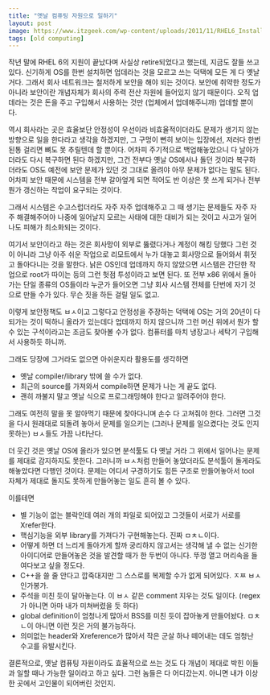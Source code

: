 ```yaml
---
title: "옛날 컴퓨팅 자원으로 일하기"
layout: post
image: https://www.itzgeek.com/wp-content/uploads/2011/11/RHEL6_Install_2011_11_Cover2.png
tags: [old computing]
---
```


작년 말에 RHEL 6의 지원이 끝났다며 사실상 retire되었다고 했는데, 지금도 잘들 쓰고 있다. 신기하게 OS를 한번 설치하면 업데라는 것을 모르고 쓰는 덕택에 모든 게 다 옛날 거다. 그래서 회사 네트워크는 철저하게 보안을 해야 되는 것이다. 보안에 취약한 정도가 아니라 보안이란 개념자체가 회사의 주력 전산 자원에 들어있지 않기 때문이다. 오직 업데라는 것은 돈을 주고 구입해서 사용하는 것만 (업체에서 업데해주니까) 업데할 뿐이다.

역시 회사라는 곳은 효율보단 안정성이 우선이라 비효율적이더라도 문제가 생기지 않는 방향으로 일을 한다라고 생각을 하겠지만, 그 구멍이 뻔히 보이는 입장에선, 저러다 한번 된통 걸리면 뼈도 못 추릴텐데 할 뿐이다. 어차피 주기적으로 백업해놓았으니 다 날아가더라도 다시 복구하면 된다 하겠지만, 그건 전부다 옛날 OS에서나 돌던 것이라 복구하더라도 OS도 예전에 보안 문제가 있던 것 그대로 올려야 아무 문제가 없다는 말도 된다. 어차피 보안 때문에 시스템을 전부 갈아엎게 되면 적어도 반 이상은 못 쓰게 되거나 전부 뭔가 갱신하는 작업이 요구되는 것이다.

그래서 시스템은 수고스럽더라도 자주 자주 업데해주고 그 때 생기는 문제들도 자주 자주 해결해주어야 나중에 일어날지 모르는 사태에 대한 대비가 되는 것이고 사고가 일어나도 피해가 최소화되는 것이다. 

여기서 보안이라고 하는 것은 회사망이 외부로 뚫렸다거나 계정이 해킹 당했다 그런 것이 아니라 그냥 아주 쉬운 작업으로 리모트에서 누가 대놓고 회사망으로 들어와서 휘젓고 돌아다니는 것을 말한다. 낡은 OS인데 업데까지 하지 않았으면 시스템은 간단한 작업으로 root가 따이는 등의 그런 헛점 투성이라고 보면 된다. 또 전부 x86 위에서 돌아가는 단일 종류의 OS들이라 누군가 들어오면 그냥 회사 시스템 전체를 단번에 자기 것으로 만들 수가 있다. 무슨 짓을 하든 걸릴 일도 없고.

이렇게 보안정책도 ㅂㅅ이고 그렇다고 안정성을 주장하는 덕택에 OS는 거의 20년이 다 되가는 것이 떡하니 올라가 있는데다 업데까지 하지 않으니까 그런 머신 위에서 뭔가 할 수 있는 구석이라고는 조금도 찾아볼 수가 없다. 컴퓨터를 마치 냉장고나 세탁기 구입해서 사용하듯 하니까.

그래도 당장에 그거라도 없으면 아쉬운지라 활용도를 생각하면
- 옛날 compiler/library 밖에 쓸 수가 없다.
- 최근의 source를 가져와서 compile하면 문제가 나는 게 끝도 없다.
- 괜히 까불지 말고 옛날 식으로 프로그래밍해야 한다고 알려주어야 한다.

그래도 여전히 말을 못 알아먹기 때문에 찾아다니며 손수 다 고쳐줘야 한다. 그러면 그것을 다시 원래대로 되돌려 놓아서 문제를 일으키는 (그러나 문제를 일으켰다는 것도 인지못하는) ㅂㅅ들도 가끔 나타난다.

더 웃긴 것은 옛날 OS에 올라가 있으면 분석툴도 다 옛날 거라 그 위에서 일어나는 문제를 제대로 감지하지도 못한다. 그러니까 ㅂㅅ처럼 만들어 놓았더라도 분석툴이 돌게라도 해놓았다면 다행인 것이다. 문제는 어디서 구경하기도 힘든 구조로 만들어놓아서 tool 자체가 제대로 돌지도 못하게 만들어놓는 일도 흔히 볼 수 있다.

이를테면 
- 별 기능이 없는 블락인데 여러 개의 파일로 되어있고 그것들이 서로가 서로를 Xrefer한다.
- 핵심기능을 외부 library를 가져다가 구현해놓는다. 진짜 ㅁㅊㄴ이다.
- 어떻게 하면 더 느리게 돌아가게 할까 궁리하지 않고서는 생각해 낼 수 없는 신기한 아이디어로 만들어놓은 것을 발견할 때가 한 두번이 아니다. 뚜껑 열고 머리속을 들여다보고 싶을 정도다. 
- C++을 쓸 줄 안다고 깝죽대지만 그 스스로를 복제할 수가 없게 되어있다. ㅈㅉ ㅂㅅ인가봉가.
- 주석을 미친 듯이 달아놓는다. 이 ㅂㅅ 같은 comment 지우는 것도 일이다. (regex가 아니면 아마 내가 미쳐버렸을 듯 하다)
- global definition이 엄청나게 많아서 BSS를 미친 듯이 잡아놓게 만들어놨다. ㅁㅊㄴ이 아니면 이런 짓은 거의 불가능하다.
- 의미없는 header와 Xreference가 많아서 작은 군살 하나 떼어내는 데도 엄청난 수고를 유발시킨다.

결론적으로, 옛날 컴퓨팅 자원이라도 효율적으로 쓰는 것도 다 개념이 제대로 박힌 이들과 일할 때나 가능한 일이라고 하고 싶다. 그런 놈들은 다 어디갔는지. 아니면 내가 이상한 곳에서 고인물이 되어버린 것인지.
